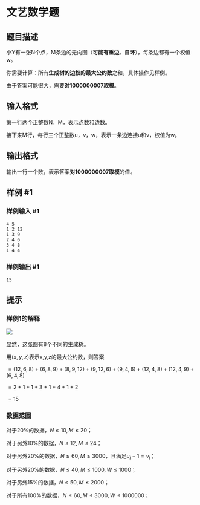 # 文艺数学题

## 题目描述

小Y有一张N个点，M条边的无向图（**可能有重边、自环**），每条边都有一个权值w。


你需要计算：所有**生成树的边权的最大公约数**之和，具体操作见样例。


由于答案可能很大，需要**对1000000007取模**。


## 输入格式

第一行两个正整数N，M，表示点数和边数。


接下来M行，每行三个正整数u，v，w，表示一条边连接u和v，权值为w。


## 输出格式

输出一行一个数，表示答案**对1000000007取模**的值。


## 样例 #1

### 样例输入 #1
```
4 5  
1 2 12  
1 3 9  
2 4 6  
3 4 8  
1 4 4
```

### 样例输出 #1

```
15
```

## 提示

### 样例1的解释



 ![](https://cdn.luogu.com.cn/upload/pic/13639.png) 

显然，这张图有8个不同的生成树。


用$(x,y,z)$表示x,y,z的最大公约数，则答案


$=(12,6,8)+(6,8,9)+(8,9,12)+(9,12,6)+(9,4,6)+(12,4,8)+(12,4,9)+(6,4,8)$


$=2+1+1+3+1+4+1+2$


$=15$

### 数据范围


对于20%的数据，$N\le 10, M\le 20$；

对于另外10%的数据，$N\le 12, M\le 24$；

对于另外20%的数据，$N\le 60, M\le 3000$，且满足$u_i+1=v_i$；

对于另外20%的数据，$N\le 40, M\le 1000, W\le 1000$；

对于另外15%的数据，$N\le 50, M\le 2000$；

对于所有100%的数据，$N\le 60, M\le 3000, W\le 1000000$；


